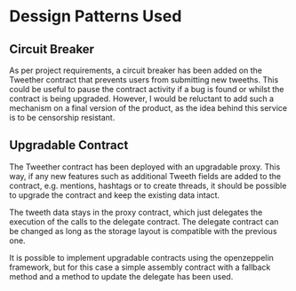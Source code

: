 # Dessign Patterns Used

## Circuit Breaker

As per project requirements, a circuit breaker has been added on the Tweether contract that prevents users from submitting new tweeths. This could be useful to pause the contract activity if a bug is found or whilst the contract is being upgraded. However, I would be reluctant to add such a mechanism on a final version of the product, as the idea behind this service is to be censorship resistant.

## Upgradable Contract

The Tweether contract has been deployed with an upgradable proxy. This way, if any new features such as additional Tweeth fields are added to the contract, e.g. mentions, hashtags or to create threads, it should be possible to upgrade the contract and keep the existing data intact.

The tweeth data stays in the proxy contract, which just delegates the execution of the calls to the delegate contract. The delegate contract can be changed as long as the storage layout is compatible with the previous one.

It is possible to implement upgradable contracts using the openzeppelin framework, but for this case a simple assembly contract with a fallback method and a method to update the delegate has been used.
